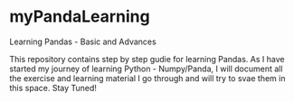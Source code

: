 # myPandaLearning
Learning Pandas - Basic and Advances 

This repository contains step by step gudie for learning Pandas. As I have started my journey of learning Python - Numpy/Panda, I will document all the exercise and learning material I go through and will try to svae them in this space. Stay Tuned!
